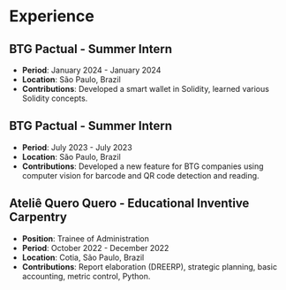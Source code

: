 # Experience

## BTG Pactual - Summer Intern

- **Period**: January 2024 - January 2024
- **Location**: São Paulo, Brazil
- **Contributions**: Developed a smart wallet in Solidity, learned various Solidity concepts.

## BTG Pactual - Summer Intern

- **Period**: July 2023 - July 2023
- **Location**: São Paulo, Brazil
- **Contributions**: Developed a new feature for BTG companies using computer vision for barcode and QR code detection and reading.

## Ateliê Quero Quero - Educational Inventive Carpentry

- **Position**: Trainee of Administration
- **Period**: October 2022 - December 2022
- **Location**: Cotia, São Paulo, Brazil
- **Contributions**: Report elaboration (DREERP), strategic planning, basic accounting, metric control, Python.

